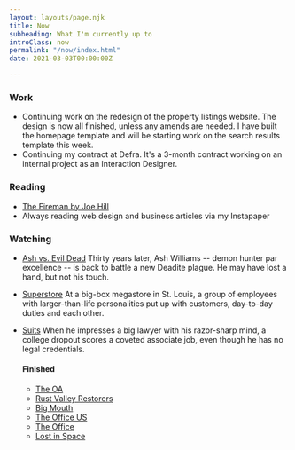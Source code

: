 ```yaml
---
layout: layouts/page.njk
title: Now
subheading: What I'm currently up to
introClass: now
permalink: "/now/index.html"
date: 2021-03-03T00:00:00Z

---
```

### Work

* Continuing work on the redesign of the property listings website. The design is now all finished, unless any amends are needed. I have built the homepage template and will be starting work on the search results template this week.
* Continuing my contract at Defra. It's a 3-month contract working on an internal project as an Interaction Designer.

### Reading

* [The Fireman by Joe Hill](https://beta.readng.co/book/the-fireman-by-joe-hill-WPOnt "The Fireman by Joe Hill")
* Always reading web design and business articles via my Instapaper

### Watching
* [Ash vs. Evil Dead](https://www.netflix.com/gb/title/80049277)
  Thirty years later, Ash Williams -- demon hunter par excellence -- is back to battle a new Deadite plague. He may have lost a hand, but not his touch.
* [Superstore](https://www.netflix.com/gb/title/80061132 "Superstore on Netflix")
  At a big-box megastore in St. Louis, a group of employees with larger-than-life personalities put up with customers, day-to-day duties and each other.
* [Suits](https://www.netflix.com/gb/title/70195800 "Suits on Netflix")
  When he impresses a big lawyer with his razor-sharp mind, a college dropout scores a coveted associate job, even though he has no legal credentials.

  #### Finished
  * [The OA](https://www.netflix.com/gb/title/80044950 "The OA on Netflix")
  * [Rust Valley Restorers](https://www.netflix.com/gb/title/80203254)
  * [Big Mouth](https://www.netflix.com/gb/title/80117038 "Big Mouth on Netflix")
  * [The Office US](https://www.imdb.com/title/tt0386676/ "The Office US on IMDB")
  * [The Office](https://www.imdb.com/title/tt0290978/ "The Office on IMDB")
  * [Lost in Space](https://www.netflix.com/gb/title/80104198 "Lost in Space on Netflix")